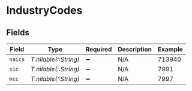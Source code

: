 # IndustryCodes


## Fields

| Field                 | Type                  | Required              | Description           | Example               |
| --------------------- | --------------------- | --------------------- | --------------------- | --------------------- |
| `naics`               | *T.nilable(::String)* | :heavy_minus_sign:    | N/A                   | 713940                |
| `sic`                 | *T.nilable(::String)* | :heavy_minus_sign:    | N/A                   | 7991                  |
| `mcc`                 | *T.nilable(::String)* | :heavy_minus_sign:    | N/A                   | 7997                  |